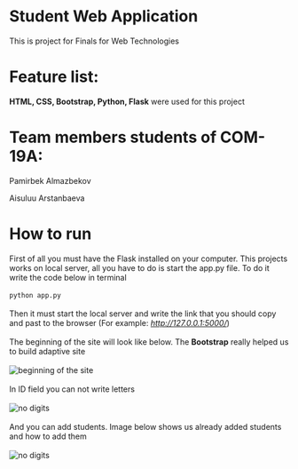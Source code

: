# Student Web Application
This is project for Finals for Web Technologies<br />

# Feature list:
<b>HTML, CSS, Bootstrap, Python, Flask</b> were used for this project<br />

# Team members students of COM-19A:
Pamirbek Almazbekov

Aisuluu Arstanbaeva

# How to run
First of all you must have the Flask installed on your computer. This projects works on local server, all you have to do is start the app.py file. To do it write the code below in terminal<br /><br />
```python app.py```<br /><br />
Then it must start the local server and write the link that you should copy and past to the browser (For example: <i>http://127.0.0.1:5000/</i>)<br /><br />
The beginning of the site will look like below. The <b>Bootstrap</b> really helped us to build adaptive site<br /><br />
![beginning of the site](imgs/beginning.png)<br /><br />
In ID field you can not write letters<br /><br />
![no digits](imgs/no%20digits.png)<br /><br />
And you can add students. Image below shows us already added students and how to add them<br /><br />
![no digits](imgs/adding%20a%20student.png)<br /><br />

